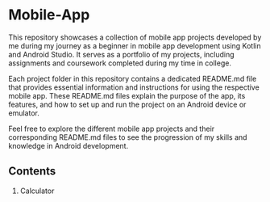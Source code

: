 # Mobile-App
This repository showcases a collection of mobile app projects developed by me during my journey as a beginner in mobile app development using Kotlin and Android Studio. It serves as a portfolio of my projects, including assignments and coursework completed during my time in college.

Each project folder in this repository contains a dedicated README.md file that provides essential information and instructions for using the respective mobile app. These README.md files explain the purpose of the app, its features, and how to set up and run the project on an Android device or emulator.

Feel free to explore the different mobile app projects and their corresponding README.md files to see the progression of my skills and knowledge in Android development.

## Contents
1. Calculator
